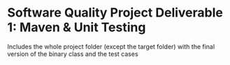 # Software Quality Project Deliverable 1: Maven & Unit Testing
Includes the whole project folder (except the target folder) with the final version of the binary class and the test cases
